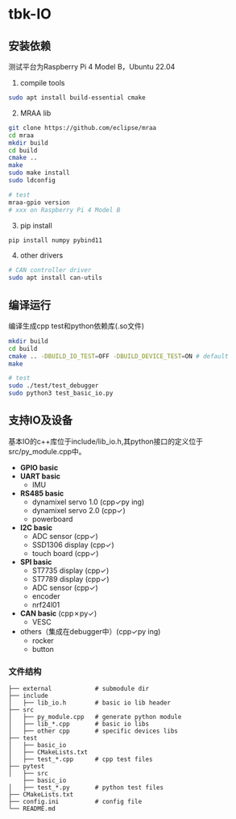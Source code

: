 # tbk-IO

## 安装依赖

测试平台为Raspberry Pi 4 Model B，Ubuntu 22.04

1. compile tools
```bash
sudo apt install build-essential cmake
```

2. MRAA lib

```bash
git clone https://github.com/eclipse/mraa
cd mraa
mkdir build
cd build
cmake ..
make
sudo make install
sudo ldconfig

# test
mraa-gpio version
# xxx on Raspberry Pi 4 Model B
```

3. pip install
```bash
pip install numpy pybind11
```

4. other drivers
```bash
# CAN controller driver
sudo apt install can-utils
```

## 编译运行

编译生成cpp test和python依赖库(.so文件)

```bash
mkdir build
cd build 
cmake .. -DBUILD_IO_TEST=OFF -DBUILD_DEVICE_TEST=ON # default
make

# test
sudo ./test/test_debugger
sudo python3 test_basic_io.py
```

## 支持IO及设备

基本IO的c++库位于include/lib_io.h,其python接口的定义位于src/py_module.cpp中。

- **GPIO basic**
- **UART basic**
    - IMU
- **RS485 basic**
    - dynamixel servo 1.0 (cpp&check;py ing)
    - dynamixel servo 2.0 (cpp&check;)
    - powerboard
- **I2C basic**
    - ADC sensor (cpp&check;)
    - SSD1306 display (cpp&check;)
    - touch board (cpp&check;)
- **SPI basic**
    - ST7735 display (cpp&check;)
    - ST7789 display (cpp&check;)
    - ADC sensor (cpp&check;)
    - encoder
    - nrf24l01
- **CAN basic** (cpp&cross;py&check;)
    - VESC
- others（集成在debugger中）(cpp&check;py ing)
    - rocker
    - button

### 文件结构
```
├── external            # submodule dir
├── include
│   ├── lib_io.h        # basic io lib header
├── src
│   ├── py_module.cpp   # generate python module
│   ├── lib_*.cpp       # basic io libs
│   ├── other cpp       # specific devices libs
├── test
│   ├── basic_io
│   ├── CMakeLists.txt
│   ├── test_*.cpp      # cpp test files
├── pytest
│   ├── src
    ├── basic_io
│   ├── test_*.py       # python test files
├── CMakeLists.txt
├── config.ini          # config file
└── README.md
```


<!-- 使用说明:
    test_uart_ping_new,test_uart_pong_new,test_rs485_ping_new,test_rs485_pong_new添加了几个参数可选配置---串口发送字节,停止位等等全都可选配置,默认是115200的相关配置,如需更改需自行配置,运行相关ping,pong可执行文件时,ping第三个参数uart_delay,即串口发送完成时间115200下推荐1200us的延迟. -->
